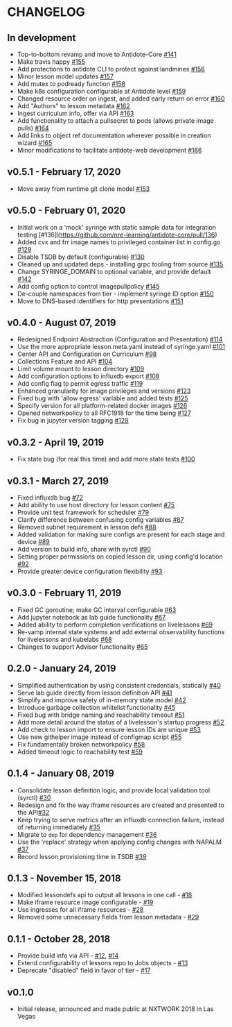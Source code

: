 # CHANGELOG

## In development

- Top-to-bottom revamp and move to Antidote-Core [#141](https://github.com/nre-learning/antidote-core/pull/141)
- Make travis happy [#155](https://github.com/nre-learning/antidote-core/pull/155)
- Add protections to antidote CLI to protect against landmines [#156](https://github.com/nre-learning/antidote-core/pull/156)
- Minor lesson model updates [#157](https://github.com/nre-learning/antidote-core/pull/157)
- Add mutex to podready function [#158](https://github.com/nre-learning/antidote-core/pull/158)
- Make k8s configuration configurable at Antidote level [#159](https://github.com/nre-learning/antidote-core/pull/159)
- Changed resource order on ingest, and added early return on error [#160](https://github.com/nre-learning/antidote-core/pull/160)
- Add "Authors" to lesson metadata [#162](https://github.com/nre-learning/antidote-core/pull/162)
- Ingest curriculum info, offer via API [#163](https://github.com/nre-learning/antidote-core/pull/163)
- Add functionality to attach a pullsecret to pods (allows private image pulls) [#164](https://github.com/nre-learning/antidote-core/pull/164)
- Add links to object ref documentation wherever possible in creation wizard [#165](https://github.com/nre-learning/antidote-core/pull/165)
- Minor modifications to facilitate antidote-web development  [#166](https://github.com/nre-learning/antidote-core/pull/166)

## v0.5.1 - February 17, 2020

- Move away from runtime git clone model [#153](https://github.com/nre-learning/antidote-core/pull/153)

## v0.5.0 - February 01, 2020

- Initial work on a 'mock' syringe with static sample data for integration testing [#136])https://github.com/nre-learning/antidote-core/pull/136)
- Added cvx and frr image names to privileged container list in config.go [#129](https://github.com/nre-learning/antidote-core/pull/129)
- Disable TSDB by default (configurable) [#130](https://github.com/nre-learning/antidote-core/pull/130)
- Cleaned up and updated deps - installing grpc tooling from source [#135](https://github.com/nre-learning/antidote-core/pull/135)
- Change SYRINGE_DOMAIN to optional variable, and provide default [#142](https://github.com/nre-learning/antidote-core/pull/142)
- Add config option to control imagepullpolicy [#145](https://github.com/nre-learning/antidote-core/pull/145)
- De-couple namespaces from tier - implement syringe ID option [#150](https://github.com/nre-learning/antidote-core/pull/150)
- Move to DNS-based identifiers for http presentations [#151](https://github.com/nre-learning/antidote-core/pull/151)

## v0.4.0 - August 07, 2019

- Redesigned Endpoint Abstraction (Configuration and Presentation) [#114](https://github.com/nre-learning/antidote-core/pull/114)
- Use the more appropriate lesson.meta.yaml instead of syringe.yaml [#101](https://github.com/nre-learning/antidote-core/pull/101)
- Center API and Configuration on Curriculum [#98](https://github.com/nre-learning/antidote-core/pull/98)
- Collections Feature and API [#104](https://github.com/nre-learning/antidote-core/pull/104)
- Limit volume mount to lesson directory [#109](https://github.com/nre-learning/antidote-core/pull/109)
- Add configuration options to influxdb export [#108](https://github.com/nre-learning/antidote-core/pull/108)
- Add config flag to permit egress traffic [#119](https://github.com/nre-learning/antidote-core/pull/119)
- Enhanced granularity for image privileges and versions [#123](https://github.com/nre-learning/antidote-core/pull/123)
- Fixed bug with 'allow egress' variable and added tests [#125](https://github.com/nre-learning/antidote-core/pull/125)
- Specify version for all platform-related docker images [#126](https://github.com/nre-learning/antidote-core/pull/126)
- Opened networkpolicy to all RFC1918 for the time being [#127](https://github.com/nre-learning/antidote-core/pull/127)
- Fix bug in jupyter version tagging [#128](https://github.com/nre-learning/antidote-core/pull/128)

## v0.3.2 - April 19, 2019

- Fix state bug (for real this time) and add more state tests [#100](https://github.com/nre-learning/antidote-core/pull/100)

## v0.3.1 - March 27, 2019

- Fixed influxdb bug [#72](https://github.com/nre-learning/antidote-core/pull/72)
- Add ability to use host directory for lesson content [#75](https://github.com/nre-learning/antidote-core/pull/75)
- Provide unit test framework for scheduler [#79](https://github.com/nre-learning/antidote-core/pull/79)
- Clarify difference between confusing config variables [#87](https://github.com/nre-learning/antidote-core/pull/87)
- Removed subnet requirement in lesson defs [#88](https://github.com/nre-learning/antidote-core/pull/88)
- Added validation for making sure configs are present for each stage and device [#89](https://github.com/nre-learning/antidote-core/pull/89)
- Add version to build info, share with syrctl [#90](https://github.com/nre-learning/antidote-core/pull/90)
- Setting proper permissions on copied lesson dir, using config'd location [#92](https://github.com/nre-learning/antidote-core/pull/92)
- Provide greater device configuration flexibility [#93](https://github.com/nre-learning/antidote-core/pull/93)

## v0.3.0 - February 11, 2019

- Fixed GC goroutine; make GC interval configurable [#63](https://github.com/nre-learning/antidote-core/pull/63)
- Add jupyter notebook as lab guide functionality [#67](https://github.com/nre-learning/antidote-core/pull/67)
- Added ability to perform completion verifications on livelessons [#69](https://github.com/nre-learning/antidote-core/pull/69)
- Re-vamp internal state systems and add external observability functions for livelessons and kubelabs [#68](https://github.com/nre-learning/antidote-core/pull/68)
- Changes to support Advisor functionality [#65](https://github.com/nre-learning/antidote-core/pull/65)

## 0.2.0 - January 24, 2019

- Simplified authentication by using consistent credentials, statically [#40](https://github.com/nre-learning/antidote-core/pull/40)
- Serve lab guide directly from lesson definition API [#41](https://github.com/nre-learning/antidote-core/pull/41)
- Simplify and improve safety of in-memory state model [#42](https://github.com/nre-learning/antidote-core/pull/42)
- Introduce garbage collection whitelist functionality [#45](https://github.com/nre-learning/antidote-core/pull/45)
- Fixed bug with bridge naming and reachability timeout [#51](https://github.com/nre-learning/antidote-core/pull/51)
- Add more detail around the status of a livelesson's startup progress [#52](https://github.com/nre-learning/antidote-core/pull/52)
- Add check to lesson import to ensure lesson IDs are unique [#53](https://github.com/nre-learning/antidote-core/pull/53)
- Use new githelper image instead of configmap script [#55](https://github.com/nre-learning/antidote-core/pull/55)
- Fix fundamentally broken networkpolicy [#58](https://github.com/nre-learning/antidote-core/pull/58)
- Added timeout logic to reachability test [#59](https://github.com/nre-learning/antidote-core/pull/59)

## 0.1.4 - January 08, 2019

- Consolidate lesson definition logic, and provide local validation tool (syrctl) [#30](https://github.com/nre-learning/antidote-core/pull/30)
- Redesign and fix the way iframe resources are created and presented to the API[#32](https://github.com/nre-learning/antidote-core/pull/32)
- Keep trying to serve metrics after an influxdb connection failure, instead of returning immediately [#35](https://github.com/nre-learning/antidote-core/pull/35)
- Migrate to `dep` for dependency management [#36](https://github.com/nre-learning/antidote-core/pull/36)
- Use the 'replace' strategy when applying config changes with NAPALM [#37](https://github.com/nre-learning/antidote-core/pull/37)
- Record lesson provisioning time in TSDB [#39](https://github.com/nre-learning/antidote-core/pull/39)

## 0.1.3 - November 15, 2018

- Modified lessondefs api to output all lessons in one call - [#18](https://github.com/nre-learning/antidote-core/pull/18)
- Make iframe resource image configurable - [#19](https://github.com/nre-learning/antidote-core/pull/19)
- Use ingresses for all iframe resources - [#28](https://github.com/nre-learning/antidote-core/pull/28)
- Removed some unnecessary fields from lesson metadata - [#29](https://github.com/nre-learning/antidote-core/pull/29)

## 0.1.1 - October 28, 2018

- Provide build info via API - [#12](https://github.com/nre-learning/antidote-core/pull/12), [#14](https://github.com/nre-learning/antidote-core/pull/14)
- Extend configurability of lessons repo to Jobs objects - [#13](https://github.com/nre-learning/antidote-core/pull/13)
- Deprecate "disabled" field in favor of tier - [#17](https://github.com/nre-learning/antidote-core/issues/17)

## v0.1.0

- Initial release, announced and made public at NXTWORK 2018 in Las Vegas
